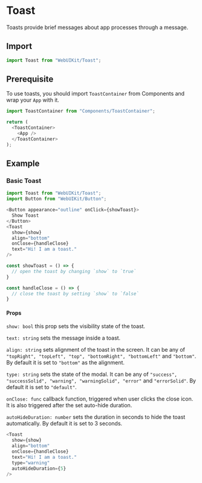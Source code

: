 # Toast

Toasts provide brief messages about app processes through a message.

## Import

```js
import Toast from "WebUIKit/Toast";
```

<!-- STORY -->

## Prerequisite

To use toasts, you should import `ToastContainer` from Components and wrap your `App` with it.

```js
import ToastContainer from "Components/ToastContainer";

return (
  <ToastContainer>
    <App />
  </ToastContainer>
);
```

## Example

### Basic Toast

```js
import Toast from "WebUIKit/Toast";
import Button from "WebUIKit/Button";

<Button appearance="outline" onClick={showToast}>
  Show Toast
</Button>
<Toast
  show={show}
  align="bottom"
  onClose={handleClose}
  text="Hi! I am a toast."
/>

const showToast = () => {
  // open the toast by changing `show` to `true`
}

const handleClose = () => {
  // close the toast by setting `show` to `false`
}
```

#### Props

`show: bool` this prop sets the visibility state of the toast.

`text: string` sets the message inside a toast.

`align: string` sets alignment of the toast in the screen. It can be any of `"topRight", "topLeft", "top", "bottomRight", "bottomLeft"` and `"bottom"`. By default it is set to `"bottom"` as the alignment.

`type: string` sets the state of the modal. It can be any of `"success", "successSolid", "warning", "warningSolid", "error"` and `"errorSolid"`. By default it is set to `"default"`.

`onClose: func` callback function, triggered when user clicks the close icon. It is also triggered after the set auto-hide duration.

`autoHideDuration: number` sets the duration in seconds to hide the toast automatically. By default it is set to 3 seconds.

```js
<Toast
  show={show}
  align="bottom"
  onClose={handleClose}
  text="Hi! I am a toast."
  type="warning"
  autoHideDuration={5}
/>
```
